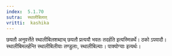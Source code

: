 ```yaml
---
index:  5.1.70
sutra:  स्थालीबिलात्
vritti:  kashika 
---
```


छयतौ अनुवर्त्तेते स्थालीबिलशब्दाच् छयतौ प्रत्ययौ भवतः तदर्हति इत्यस्मिन्नर्थे। ठको ऽपवादौ। स्थालीबिमलर्हन्ति स्थालीबिलीयाः तण्डुलाः, स्थालीबिल्याः। पाक्योग्याः इत्यर्थः।

